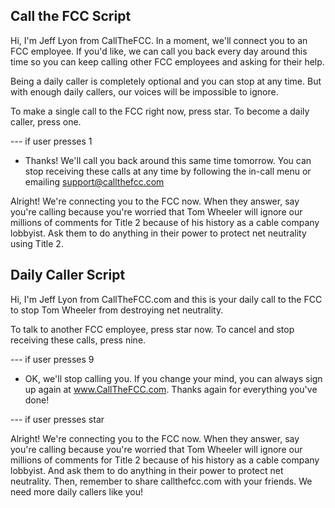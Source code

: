 Call the FCC Script
--------------------------------------------------------------------------------

Hi, I'm Jeff Lyon from CallTheFCC. In a moment, we'll connect you to an FCC
employee. If you'd like, we can call you back every day around this time so you
can keep calling other FCC employees and asking for their help. 

Being a daily caller is completely optional and you can stop at any
time. But with enough daily callers, our voices will be impossible to ignore.

To make a single call to the FCC right now, press star. To become a daily
caller, press one.

--- if user presses 1

* Thanks! We'll call you back around this same time tomorrow. You can stop
  receiving these calls at any time by following the in-call menu or emailing
  support@callthefcc.com

Alright! We're connecting you to the FCC now. When they answer, say you're
calling because you're worried that Tom Wheeler will ignore our millions of
comments for Title 2 because of his history as a cable company lobbyist. Ask
them to do anything in their power to protect net neutrality using Title 2.


Daily Caller Script
--------------------------------------------------------------------------------

Hi, I'm Jeff Lyon from CallTheFCC.com and this is your daily call to the FCC to
stop Tom Wheeler from destroying net neutrality. 

To talk to another FCC employee, press star now. To cancel and stop
receiving these calls, press nine.

--- if user presses 9

* OK, we'll stop calling you. If you change your mind, you can always sign up
  again at www.CallTheFCC.com. Thanks again for everything you've done!

--- if user presses star

Alright! We're connecting you to the FCC now. When they answer, say you're
calling because you're worried that Tom Wheeler will ignore our millions of
comments for Title 2 because of his history as a cable company lobbyist. And
ask them to do anything in their power to protect net neutrality. Then, remember
to share callthefcc.com with your friends. We need more daily callers like you!

